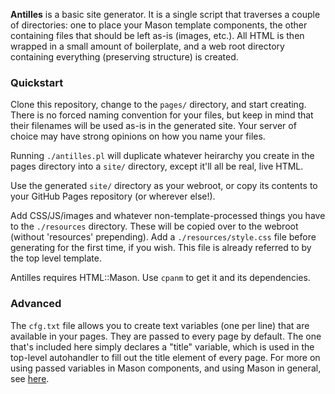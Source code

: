 **Antilles** is a basic site generator. It is a single script that traverses a couple of directories: one to place your Mason template components, the other containing files that should be left as-is (images, etc.). All HTML is then wrapped in a small amount of boilerplate, and a web root directory containing everything (preserving structure) is created.

### Quickstart
Clone this repository, change to the ```pages/``` directory, and start creating. There is no forced naming convention for your files, but keep in mind that their filenames will be used as-is in the generated site. Your server of choice may have strong opinions on how you name your files.

Running ```./antilles.pl``` will duplicate whatever heirarchy you create in the pages directory into a ```site/``` directory, except it'll all be real, live HTML.

Use the generated ```site/``` directory as your webroot, or copy its contents to your GitHub Pages repository (or wherever else!). 

Add CSS/JS/images and whatever non-template-processed things you have to the ```./resources``` directory. These will be copied over to the webroot (without 'resources' prepending). Add a ```./resources/style.css``` file before generating for the first time, if you wish. This file is already referred to by the top level template.

Antilles requires HTML::Mason. Use ```cpanm``` to get it and its dependencies.

### Advanced

The ```cfg.txt``` file allows you to create text variables (one per line) that are available in your pages. They are passed to every page by default. The one that's included here simply declares a "title" variable, which is used in the top-level autohandler to fill out the title element of every page. For more on using passed variables in Mason components, and using Mason in general, see [here](https://masonbook.houseabsolute.com/book/).
